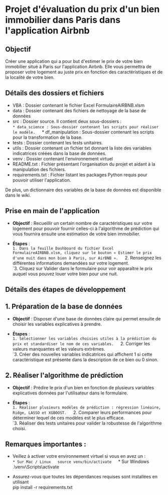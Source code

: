 # Projet d'évaluation du prix d'un bien immobilier dans Paris dans l'application Airbnb

## Objectif

Créer une application qui a pour but d'estimer le prix de votre bien immobilier situé à Paris sur l'application Airbnb.  Elle vous permettra de proposer votre logement au juste prix en fonction des caractéristiques et de la localité de votre bien.

## Détails des dossiers et fichiers

* VBA : Dossier contenant le fichier Excel FormulaireAIRBNB.xlsm
* data : Dossier contenant des fichiers de nettoyage de la base de données
* src : Dossier source. Il contient deux sous-dossiers :   
        `* data_science : Sous-dossier contenant les scripts pour réaliser le modèle.  
        `* df_manipulation : Sous-dossier contenant les scripts pour la transformation de la base.  
* tests : Dossier contenant les tests unitaires.
* utils : Dossier contenant un fichier txt donnant la liste des variables indicatrices créées dans la base de données.
* venv : Dossier contenant l'environnement virtuel
* README.txt : Fichier présentant l'organisation du projet et aidant à la manipulation des fichiers.
* requirements.txt : Fichier listant les packages Python requis pour pouvoir utiliser l'application.  

De plus, un dictionnaire des variables de la base de données est disponible dans le wiki. 

## Prise en main de l'application

* **Objectif** : Recueillir un certain nombre de caractéristiques sur votre logement pour pouvoir fournir celles-ci à l'algorithme de prédiction qui vous fournira ensuite une estimation de votre bien immobilier.

* **Étapes** :   
        `1. Dans la feuille Dashboard du fichier Excel FormulaireAIRBNB.xlsm, cliquez sur le bouton « Estimer le prix d'une nuit dans mon bien à Paris, sur AirBNB ».  
        `2. Renseignez les différentes informations demandées sur votre logement.  
        `3. Cliquez sur Valider dans le formulaire pour voir apparaître le prix auquel vous pouvez louer votre bien pour une nuit.  

## Détails des étapes de développement

## 1. Préparation de la base de données

* **Objectif** : Disposer d'une base de données claire qui permet ensuite de choisir les variables explicatives à prendre.

* **Étapes** :  
          `1. Sélectionner les variables choisies utiles à la prédiction du prix et standardiser le nom de ces variables.  
          `2. Corriger les valeurs manquantes et les valeurs extrêmes.   
          `3. Créer des nouvelles variables indicatrices qui affichent 1 si cette caractéristique est présente dans la description de ce bien ou 0 sinon.  

## 2. Réaliser l'algorithme de prédiction

* **Objectif** : Prédire le prix d'un bien en fonction de plusieurs variables explicatives données par l'utilisateur dans le formulaire.

* **Étapes** :  
          `1. Réaliser plusieurs modèles de prédiction : régression linéaire, Ridge, LASSO et XGBOOST.  
          `2. Comparer leurs performances pour déterminer lequel de ces modèles est le plus efficace.  
          `3. Réaliser des tests unitaires pour valider la robustesse de l'algorithme choisi.  

## Remarques importantes :

* Veillez à activer votre environnement virtuel si vous en avez un :  
    `* Sur Mac / Linux  
    source venv/bin/activate  
    `* Sur Windows  
    .\venv\Scripts\activate  

* Assurez-vous que toutes les dépendances requises sont installées en utilisant  
    pip install -r requirements.txt
